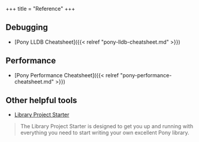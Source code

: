 +++
title = "Reference"
+++


## Debugging 

- [Pony LLDB Cheatsheet]({{< relref "pony-lldb-cheatsheet.md" >}})

## Performance

- [Pony Performance Cheatsheet]({{< relref "pony-performance-cheatsheet.md" >}})

## Other helpful tools

- [Library Project Starter](https://github.com/ponylang/library-project-starter/blob/master/USAGE.md)


> The Library Project Starter is designed to get you up and running with everything you need to start writing your own excellent Pony library.
